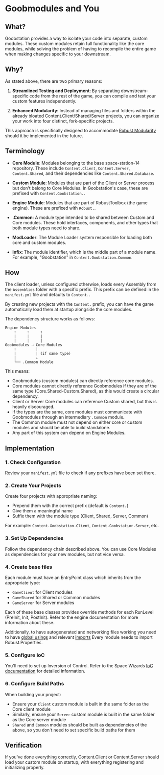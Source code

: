 ﻿# Goobmodules and You

## What?

Goobstation provides a way to isolate your code into separate, custom modules. These custom modules retain full functionality like the core modules, while solving the problem of having to recompile the entire game when making changes specific to your downstream.

## Why?

As stated above, there are two primary reasons:

1. **Streamlined Testing and Deployment**: By separating downstream-specific code from the rest of the game, you can compile and test your custom features independently.

2. **Enhanced Modularity**: Instead of managing files and folders within the already bloated Content.Client/Shared/Server projects, you can organize your work into four distinct, fork-specific projects.

This approach is specifically designed to accommodate [Robust Modularity](https://github.com/space-wizards/docs/pull/152) should it be implemented in the future.

## Terminology

- **Core Module**: Modules belonging to the base space-station-14 repository. These include `Content.Client`, `Content.Server`, `Content.Shared`, and their dependencies like `Content.Shared.Database`.

- **Custom Module**: Modules that are part of the Client or Server process but don't belong to Core Modules. In Goobstation's case, these are prefixed with `Content.Goobstation.`.

- **Engine Module**: Modules that are part of RobustToolbox (the game engine). These are prefixed with `Robust.`.

- **.Common**: A module type intended to be shared between Custom and Core modules. These hold interfaces, components, and other types that both module types need to share.

- **ModLoader**: The Module Loader system responsible for loading both core and custom modules.

- **Infix**: The module identifier, which is the middle part of a module name. For example, "Goobstation" in `Content.Goobstation.Common`.

## How

The client loader, unless configured otherwise, loads every Assembly from the `Assemblies` folder with a specific prefix. 
This prefix can be defined in the `manifest.yml` file and defaults to `Content.`.

By creating new projects with the `Content.` prefix, you can have the game automatically load them at startup alongside the core modules.

The dependency structure works as follows:

```
Engine Modules
    ↑     ↑     ↑
    |     |     |
    |     |     |
Goobmodules → Core Modules
    ↑         |
    |         | (if same type)
    |         ↓
    └── .Common Module

```

This means:
- Goobmodules (custom modules) can directly reference core modules.
- Core modules cannot directly reference Goobmodules if they are of the same type (Core.Shared-Custom.Shared), as this would create a circular dependency.
- Client or Server Core modules can reference Custom shared, but this is heavily discouraged.
- If the types are the same, core modules must communicate with Goobmodules through an intermediary `.Common` module.
- The Common module must not depend on either core or custom modules and should be able to build standalone.
- Any part of this system can depend on Engine Modules.

## Implementation

### 1. Check Configuration
Review your `manifest.yml` file to check if any prefixes have been set there.

### 2. Create Your Projects
Create four projects with appropriate naming:
- Prepend them with the correct prefix (default is `Content.`)
- Give them a meaningful name
- Suffix them with the module type (Client, Shared, Server, Common)

For example: `Content.Goobstation.Client`, `Content.Goobstation.Server`, etc.

### 3. Set Up Dependencies
Follow the dependency chain described above. You can use Core Modules as dependencies for your new modules, but not vice versa.

### 4. Create base files
Each module must have an EntryPoint class which inherits from the appropriate type:
- `GameClient` for Client modules
- `GameShared` for Shared or Common modules
- `GameServer` for Server modules

Each of these base classes provides override methods for each RunLevel (PreInit, Init, PostInit). Refer to the engine documentation for more information about these.

Additionally, to have autogenerated and networking files working you need to have [global usings](https://github.com/space-wizards/space-station-14/blob/master/Content.Shared/GlobalUsings.cs) and relevant [imports](https://github.com/space-wizards/space-station-14/blob/99484ad7442e8a2b2641437e155986ac2b5e6cb3/Content.Shared/Content.Shared.csproj#L25-L28)
Every module needs to import Robust.Properties.

### 5. Configure IoC
You'll need to set up Inversion of Control. Refer to the Space Wizards [IoC documentation](docs.spacestation14.com/en/robust-toolbox/ioc.html) for detailed information.

### 6. Configure Build Paths
When building your project:
- Ensure your `Client` custom module is built in the same folder as the Core client module
- Similarly, ensure your `Server` custom module is built in the same folder as the Core server module
- `Shared` and `Common` modules should be built as dependencies of the above, so you don't need to set specific build paths for them

## Verification

If you've done everything correctly, Content.Client or Content.Server should load your custom module on startup, with everything registering and initializing properly.